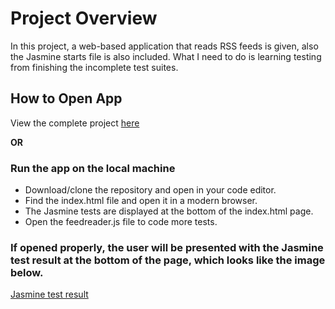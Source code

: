 # Project Overview

In this project, a web-based application that reads RSS feeds is given, also the Jasmine starts file is also included. What I need to do is learning testing from finishing the incomplete test suites.


## How to Open App
View the complete project [here](https://ruonanruby.github.io/feedReaderTesting/)

**OR**
### Run the app on the local machine 
- Download/clone the repository and open in your code editor.
- Find the index.html file and open it in a modern browser.
- The Jasmine tests are displayed at the bottom of the index.html page.
- Open the feedreader.js file to code more tests.

### If opened properly, the user will be presented with the Jasmine test result at the bottom of the page, which looks like the image below.
[Jasmine test result](images/testResult.png)